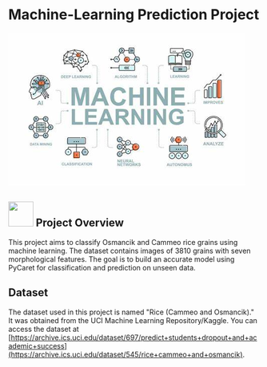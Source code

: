 # Machine-Learning Prediction Project
![image](https://github.com/MarianOforiYeboah/Machine-Learning-Prediction-Project/blob/main/img/Machinelearning.jpg)

## <img src="https://github.com/ekysss/Capstone2024/assets/148264582/d48b0480-6126-48c3-91e2-2eba869d66e6" width="50" height="50">  Project Overview

This project aims to classify Osmancik and Cammeo rice grains using machine learning. The dataset contains images of 3810 grains with seven morphological features. The goal is to build an accurate model using PyCaret for classification and prediction on unseen data.

## Dataset
The dataset used in this project is named "Rice (Cammeo and Osmancik)." It was obtained from the UCI Machine Learning Repository/Kaggle. You can access the dataset at [https://archive.ics.uci.edu/dataset/697/predict+students+dropout+and+academic+success](https://archive.ics.uci.edu/dataset/545/rice+cammeo+and+osmancik).
